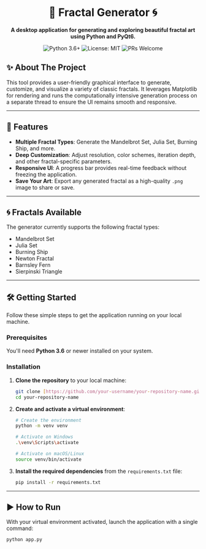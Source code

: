 <div align="center">

# 🎨 Fractal Generator 🌀

**A desktop application for generating and exploring beautiful fractal art using Python and PyQt6.**

</div>

<p align="center">
  <img src="https://img.shields.io/badge/Python-3.6%2B-blue?style=for-the-badge&logo=python" alt="Python 3.6+">
  <img src="https://img.shields.io/badge/License-MIT-green?style=for-the-badge" alt="License: MIT">
  <img src="https://img.shields.io/badge/PRs-welcome-brightgreen.svg?style=for-the-badge" alt="PRs Welcome">
</p>

<div align="center">



</div>

## ✨ About The Project

This tool provides a user-friendly graphical interface to generate, customize, and visualize a variety of classic fractals. It leverages Matplotlib for rendering and runs the computationally intensive generation process on a separate thread to ensure the UI remains smooth and responsive.

---

## 🌟 Features

-   **Multiple Fractal Types**: Generate the Mandelbrot Set, Julia Set, Burning Ship, and more.
-   **Deep Customization**: Adjust resolution, color schemes, iteration depth, and other fractal-specific parameters.
-   **Responsive UI**: A progress bar provides real-time feedback without freezing the application.
-   **Save Your Art**: Export any generated fractal as a high-quality `.png` image to share or save.

---

## 🌀 Fractals Available

The generator currently supports the following fractal types:

-   Mandelbrot Set
-   Julia Set
-   Burning Ship
-   Newton Fractal
-   Barnsley Fern
-   Sierpinski Triangle

---

## 🛠️ Getting Started

Follow these simple steps to get the application running on your local machine.

### Prerequisites

You'll need **Python 3.6** or newer installed on your system.

### Installation

1.  **Clone the repository** to your local machine:
    ```sh
    git clone [https://github.com/your-username/your-repository-name.git](https://github.com/your-username/your-repository-name.git)
    cd your-repository-name
    ```

2.  **Create and activate a virtual environment**:
    ```sh
    # Create the environment
    python -m venv venv

    # Activate on Windows
    .\venv\Scripts\activate

    # Activate on macOS/Linux
    source venv/bin/activate
    ```

3.  **Install the required dependencies** from the `requirements.txt` file:
    ```sh
    pip install -r requirements.txt
    ```

---

## ▶️ How to Run

With your virtual environment activated, launch the application with a single command:

```sh
python app.py
